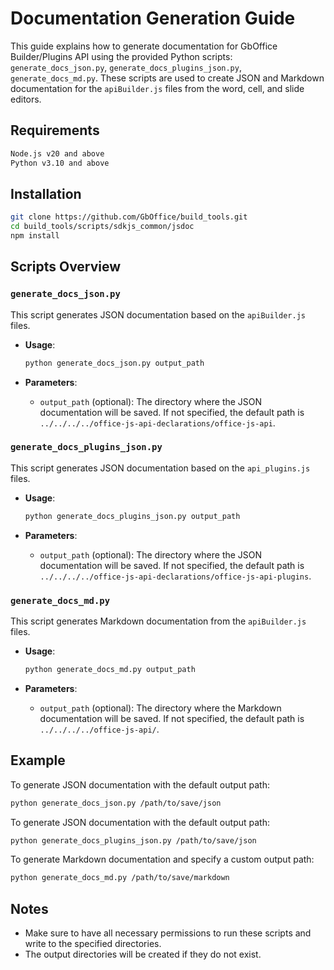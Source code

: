 
# Documentation Generation Guide

This guide explains how to generate documentation for GbOffice Builder/Plugins API using the provided Python scripts: `generate_docs_json.py`, `generate_docs_plugins_json.py`, `generate_docs_md.py`. These scripts are used to create JSON and Markdown documentation for the `apiBuilder.js` files from the word, cell, and slide editors.

## Requirements

```bash
Node.js v20 and above
Python v3.10 and above
```

## Installation

```bash
git clone https://github.com/GbOffice/build_tools.git
cd build_tools/scripts/sdkjs_common/jsdoc
npm install
```

## Scripts Overview

### `generate_docs_json.py`

This script generates JSON documentation based on the `apiBuilder.js` files.

- **Usage**:
  ```bash
  python generate_docs_json.py output_path
  ```

- **Parameters**:
  - `output_path` (optional): The directory where the JSON documentation will be saved. If not specified, the default path is `../../../../office-js-api-declarations/office-js-api`.

### `generate_docs_plugins_json.py`

This script generates JSON documentation based on the `api_plugins.js` files.

- **Usage**:
  ```bash
  python generate_docs_plugins_json.py output_path
  ```

- **Parameters**:
  - `output_path` (optional): The directory where the JSON documentation will be saved. If not specified, the default path is `../../../../office-js-api-declarations/office-js-api-plugins`.

### `generate_docs_md.py`

This script generates Markdown documentation from the `apiBuilder.js` files.

- **Usage**:
  ```bash
  python generate_docs_md.py output_path
  ```

- **Parameters**:
  - `output_path` (optional): The directory where the Markdown documentation will be saved. If not specified, the default path is `../../../../office-js-api/`.

## Example

To generate JSON documentation with the default output path:
```bash
python generate_docs_json.py /path/to/save/json
```

To generate JSON documentation with the default output path:
```bash
python generate_docs_plugins_json.py /path/to/save/json
```

To generate Markdown documentation and specify a custom output path:
```bash
python generate_docs_md.py /path/to/save/markdown
```

## Notes

- Make sure to have all necessary permissions to run these scripts and write to the specified directories.
- The output directories will be created if they do not exist.

